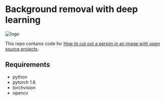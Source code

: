 # Background removal with deep learning

![logo](logo.gif)

This repo contains code for [How to cut out a person in an image with open source projects](https://v-hramchenko.medium.com/how-to-cut-out-a-person-in-an-image-with-open-source-projects-e5e7f8798d5c).

## Requirements
* python
* pytorch 1.6
* torchvision
* opencv

